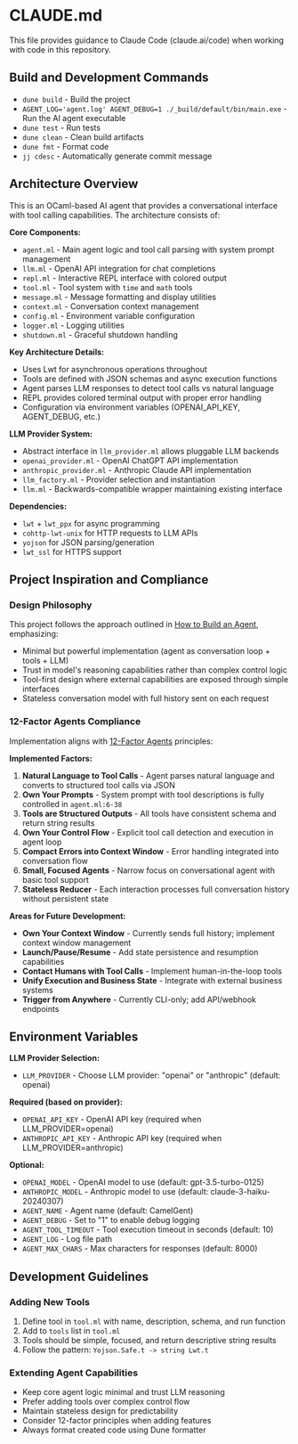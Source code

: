 # CLAUDE.md

This file provides guidance to Claude Code (claude.ai/code) when working with code in this repository.

## Build and Development Commands

- `dune build` - Build the project
- `AGENT_LOG='agent.log' AGENT_DEBUG=1 ./_build/default/bin/main.exe` - Run the AI agent executable
- `dune test` - Run tests
- `dune clean` - Clean build artifacts
- `dune fmt` - Format code
- `jj cdesc` - Automatically generate commit message

## Architecture Overview

This is an OCaml-based AI agent that provides a conversational interface with tool calling capabilities. The architecture consists of:

**Core Components:**
- `agent.ml` - Main agent logic and tool call parsing with system prompt management
- `llm.ml` - OpenAI API integration for chat completions
- `repl.ml` - Interactive REPL interface with colored output
- `tool.ml` - Tool system with `time` and `math` tools
- `message.ml` - Message formatting and display utilities
- `context.ml` - Conversation context management
- `config.ml` - Environment variable configuration
- `logger.ml` - Logging utilities
- `shutdown.ml` - Graceful shutdown handling

**Key Architecture Details:**
- Uses Lwt for asynchronous operations throughout
- Tools are defined with JSON schemas and async execution functions
- Agent parses LLM responses to detect tool calls vs natural language
- REPL provides colored terminal output with proper error handling
- Configuration via environment variables (OPENAI_API_KEY, AGENT_DEBUG, etc.)

**LLM Provider System:**
- Abstract interface in `llm_provider.ml` allows pluggable LLM backends
- `openai_provider.ml` - OpenAI ChatGPT API implementation
- `anthropic_provider.ml` - Anthropic Claude API implementation
- `llm_factory.ml` - Provider selection and instantiation
- `llm.ml` - Backwards-compatible wrapper maintaining existing interface

**Dependencies:**
- `lwt` + `lwt_ppx` for async programming
- `cohttp-lwt-unix` for HTTP requests to LLM APIs
- `yojson` for JSON parsing/generation
- `lwt_ssl` for HTTPS support

## Project Inspiration and Compliance

### Design Philosophy
This project follows the approach outlined in [How to Build an Agent](https://ampcode.com/how-to-build-an-agent), emphasizing:
- Minimal but powerful implementation (agent as conversation loop + tools + LLM)
- Trust in model's reasoning capabilities rather than complex control logic
- Tool-first design where external capabilities are exposed through simple interfaces
- Stateless conversation model with full history sent on each request

### 12-Factor Agents Compliance
Implementation aligns with [12-Factor Agents](https://github.com/humanlayer/12-factor-agents) principles:

**Implemented Factors:**
1. **Natural Language to Tool Calls** - Agent parses natural language and converts to structured tool calls via JSON
2. **Own Your Prompts** - System prompt with tool descriptions is fully controlled in `agent.ml:6-38`
3. **Tools are Structured Outputs** - All tools have consistent schema and return string results
4. **Own Your Control Flow** - Explicit tool call detection and execution in agent loop
5. **Compact Errors into Context Window** - Error handling integrated into conversation flow
6. **Small, Focused Agents** - Narrow focus on conversational agent with basic tool support
7. **Stateless Reducer** - Each interaction processes full conversation history without persistent state

**Areas for Future Development:**
- **Own Your Context Window** - Currently sends full history; implement context window management
- **Launch/Pause/Resume** - Add state persistence and resumption capabilities
- **Contact Humans with Tool Calls** - Implement human-in-the-loop tools
- **Unify Execution and Business State** - Integrate with external business systems
- **Trigger from Anywhere** - Currently CLI-only; add API/webhook endpoints

## Environment Variables

**LLM Provider Selection:**
- `LLM_PROVIDER` - Choose LLM provider: "openai" or "anthropic" (default: openai)

**Required (based on provider):**
- `OPENAI_API_KEY` - OpenAI API key (required when LLM_PROVIDER=openai)
- `ANTHROPIC_API_KEY` - Anthropic API key (required when LLM_PROVIDER=anthropic)

**Optional:**
- `OPENAI_MODEL` - OpenAI model to use (default: gpt-3.5-turbo-0125)
- `ANTHROPIC_MODEL` - Anthropic model to use (default: claude-3-haiku-20240307)
- `AGENT_NAME` - Agent name (default: CamelGent)
- `AGENT_DEBUG` - Set to "1" to enable debug logging
- `AGENT_TOOL_TIMEOUT` - Tool execution timeout in seconds (default: 10)
- `AGENT_LOG` - Log file path
- `AGENT_MAX_CHARS` - Max characters for responses (default: 8000)

## Development Guidelines

### Adding New Tools
1. Define tool in `tool.ml` with name, description, schema, and run function
2. Add to `tools` list in `tool.ml`
3. Tools should be simple, focused, and return descriptive string results
4. Follow the pattern: `Yojson.Safe.t -> string Lwt.t`

### Extending Agent Capabilities
- Keep core agent logic minimal and trust LLM reasoning
- Prefer adding tools over complex control flow
- Maintain stateless design for predictability
- Consider 12-factor principles when adding features
- Always format created code using Dune formatter
